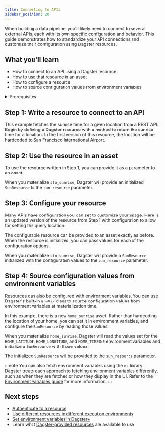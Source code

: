 ```yaml
---
title: Connecting to APIs
sidebar_position: 20
---
```


When building a data pipeline, you'll likely need to connect to several external APIs, each with its own specific configuration and behavior. This guide demonstrates how to standardize your API connections and customize their configuration using Dagster resources.


## What you'll learn

- How to connect to an API using a Dagster resource
- How to use that resource in an asset
- How to configure a resource
- How to source configuration values from environment variables

<details>
  <summary>Prerequisites</summary>

To follow the steps in this guide, you'll need:

- Familiarity with [Asset definitions](/concepts/assets)
- Familiarity with [resources](/concepts/resources)
- Install the `requests` library:
    ```bash
    pip install requests
    ```

</details>

## Step 1: Write a resource to connect to an API

This example fetches the sunrise time for a given location from a REST API. Begin by defining a Dagster resource with a method to return the sunrise time for a location. In the first version of this resource, the location will be hardcoded to San Francisco International Airport.


<CodeExample filePath="guides/external-systems/apis/minimal_resource.py" language="python" title="Resource to connect to the Sunrise API" />


## Step 2: Use the resource in an asset

To use the resource written in Step 1, you can provide it as a parameter to an asset:

<CodeExample filePath="guides/external-systems/apis/use_minimal_resource_in_asset.py" language="python" title="Use the SunResource in an asset" />

When you materialize `sfo_sunrise`, Dagster will provide an initialized `SunResource` to the `sun_resource` parameter.


## Step 3: Configure your resource
Many APIs have configuration you can set to customize your usage. Here is an updated version of the resource from Step 1 with configuration to allow for setting the query location:

<CodeExample filePath="guides/external-systems/apis/use_configurable_resource_in_asset.py" language="python" title="Use the configurable SunResource in an asset" />

The configurable resource can be provided to an asset exactly as before. When the resource is initialized, you can pass values for each of the configuration options.

When you materialize `sfo_sunrise`, Dagster will provide a `SunResource` initialized with the configuration values to the `sun_resource` parameter.


## Step 4: Source configuration values from environment variables
Resources can also be configured with environment variables. You can use Dagster's built-in `EnvVar` class to source configuration values from environment variables at materialization time. 

In this example, there is a new `home_sunrise` asset. Rather than hardcoding the location of your home, you can set it in environment variables, and configure the `SunResource` by reading those values:

<CodeExample filePath="guides/external-systems/apis/env_var_configuration.py" language="python" title="Configure the resource with values from environment variables" />

When you materialize `home_sunrise`, Dagster will read the values set for the `HOME_LATITUDE`, `HOME_LONGITUDE`, and `HOME_TIMZONE` environment variables and initialize a `SunResource` with those values.

The initialized `SunResource` will be provided to the `sun_resource` parameter.

:::note
You can also fetch environment variables using the `os` library. Dagster treats each approach to fetching environment variables differently, such as when they are fetched or how they display in the UI. Refer to the [Environment variables guide](/todo) for more information.
:::


## Next steps

- [Authenticate to a resource](/guides/external-systems/authentication.md)
- [Use different resources in different execution environments](/todo)
- [Set environment variables in Dagster+](/todo)
- Learn what [Dagster-provided resources](/todo) are available to use
